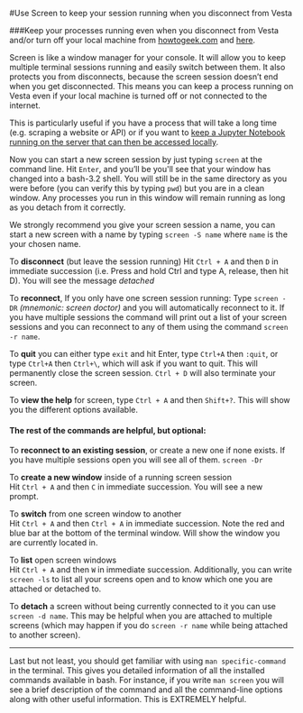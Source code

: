 #Use Screen to keep your session running when you disconnect from Vesta

###Keep your processes running even when you disconnect from Vesta and/or turn off your local machine
from [howtogeek.com](http://www.howtogeek.com/howto/ubuntu/keep-your-ssh-session-running-when-you-disconnect/)
and [here](http://aperiodic.net/screen/quick_reference).

Screen is like a window manager for your console. It will allow you to keep multiple terminal sessions running and easily switch between them. It also protects you from disconnects, because the screen session doesn’t end when you get disconnected. This means you can keep a process running on Vesta even if your local machine is
turned off or not connected to the internet.


This is particularly useful if you have a process that will take a long time (e.g. scraping a website or API) or
if you want to [keep a Jupyter Notebook running on the server that can then be accessed locally](https://github.com/socdyn/wiki/blob/master/vesta/jupyter.md).

Now you can start a new screen session by just typing `screen` at the command line. Hit `Enter`, and you’ll be you'll see that your window has changed into a bash-3.2 shell. You will still be in the same directory as you were before (you can verify this by typing `pwd`) but you are in a clean window. Any processes you run in this
window will remain running as long as you detach from it correctly.

We strongly recommend you give your screen session a name, you can start a new screen with a name by typing
`screen -S name` where `name` is the your chosen name.

To **disconnect** (but leave the session running)
Hit `Ctrl + A` and then `D` in immediate succession (i.e. Press and hold Ctrl and type A, release, then hit D).
You will see the message *detached*  

To **reconnect**,
If you only have one screen session running:
Type `screen -DR` *(mnemonic: screen doctor)* and you will automatically reconnect to it.
If you have multiple sessions the command will print out a list of your screen sessions and
you can reconnect to any of them using the command `screen -r name`.

To **quit** you can either type `exit` and hit Enter, type `Ctrl+A` then `:quit`,
or type `Ctrl+A` then `Ctrl+\`, which will ask if you want to quit. This will
permanently close the screen session. `Ctrl + D` will also terminate your screen.

To **view the help** for screen, type `Ctrl + A` and then `Shift+?`.
This will show you the different options available.

#### The rest of the commands are helpful, but optional:

To **reconnect to an existing session**, or create a new one if none exists.
If you have multiple sessions open you will see all of them.
`screen -Dr`

To **create a new window** inside of a running screen session  
Hit `Ctrl + A` and then `C` in immediate succession. You will see a new prompt.

To **switch** from one screen window to another  
Hit `Ctrl + A` and then `Ctrl + A` in immediate succession.
Note the red and blue bar at the bottom of the terminal window. Will show the
window you are currently located in.

To **list** open screen windows  
Hit `Ctrl + A` and then `W` in immediate succession. 
Additionally, you can write `screen -ls` to list all your screens open and to know which one you are attached or detached to.

To **detach** a screen without being currently connected to it you can use `screen -d name`. This may be helpful when you are attached to multiple screens 
(which may happen if you do `screen -r name` while being attached to another screen).

---
Last but not least, you should get familiar with using `man specific-command` in the terminal. This gives you detailed information of all the installed commands available in bash.
For instance, if you write `man screen` you will see a brief description of the command and all the command-line options along with other useful information. This
is EXTREMELY helpful.

